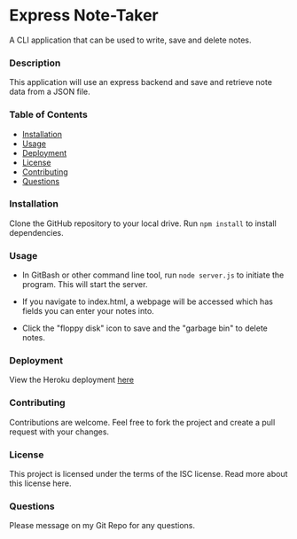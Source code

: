 # Express Note-Taker

A CLI application that can be used to write, save and delete notes. 

### Description

This application will use an express backend and save and retrieve note data from a JSON file.

### Table of Contents

* [Installation](#installation)
* [Usage](#usage)
* [Deployment](#deployment)
* [License](#license)
* [Contributing](#contributing)
* [Questions](#questions)

### Installation

Clone the GitHub repository to your local drive. Run `npm install` to install dependencies.

### Usage

* In GitBash or other command line tool, run `node server.js` to initiate the program. This will start the server.

* If you navigate to index.html, a webpage will be accessed which has fields you can enter your notes into.

* Click the "floppy disk" icon to save and the "garbage bin" to delete notes.

### Deployment

View the Heroku deployment [here](https://express-notes-taker.herokuapp.com/)

### Contributing

Contributions are welcome. Feel free to fork the project and create a pull request with your changes.

### License

This project is licensed under the terms of the ISC license. Read more about this license here.

### Questions

Please message on my Git Repo for any questions.
